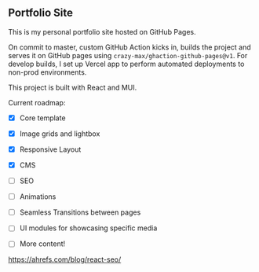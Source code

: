## Portfolio Site
This is my personal portfolio site hosted on GitHub Pages. 

On commit to master, custom GitHub Action kicks in, builds the project and serves it on GitHub pages using ```crazy-max/ghaction-github-pages@v1```. For develop builds, I set up Vercel app to perform automated deployments to non-prod environments.

This project is built with React and MUI.

Current roadmap:
- [x] Core template
- [x] Image grids and lightbox
- [x] Responsive Layout
- [x] CMS
- [ ] SEO
- [ ] Animations
- [ ] Seamless Transitions between pages
- [ ] UI modules for showcasing specific media
- [ ] More content!


https://ahrefs.com/blog/react-seo/